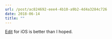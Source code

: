 ```yaml
---
url: /post/ac824692-eee4-4b10-a9b2-4d4a3284c726
date: 2018-06-14
title: ""
---
```


[Edit](https://itunes.apple.com/no/app/edit-a-single-page-scratchpad/id1231744746?mt=8) for iOS is better than I hoped.
